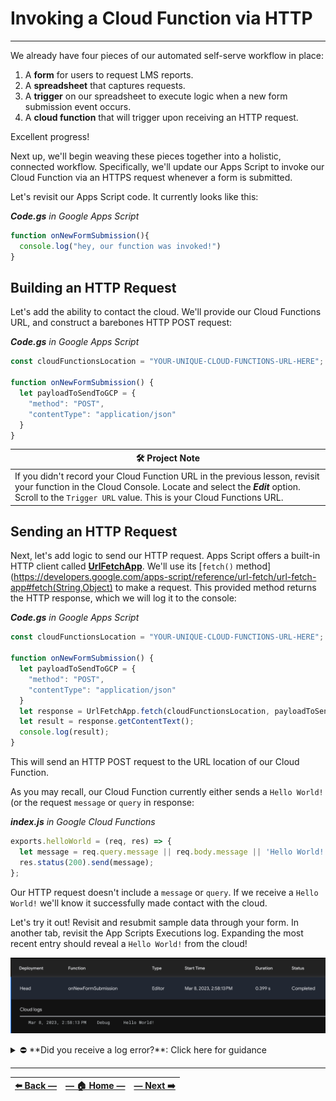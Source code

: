 # Invoking a Cloud Function via HTTP
---

We already have four pieces of our automated self-serve workflow in place:

1. A **form** for users to request LMS reports.
2. A **spreadsheet** that captures requests.
3. A **trigger** on our spreadsheet to execute logic when a new form submission event occurs.
4. A **cloud function** that will trigger upon receiving an HTTP request.

Excellent progress!

Next up, we'll begin weaving these pieces together into a holistic, connected workflow. Specifically, we'll update our Apps Script to invoke our Cloud Function via an HTTPS request whenever a form is submitted.

Let's revisit our Apps Script code. It currently looks like this:

_**Code.gs** in Google Apps Script_
```JavaScript
function onNewFormSubmission(){
  console.log("hey, our function was invoked!")
}
```

## Building an HTTP Request

Let's add the ability to contact the cloud. We'll provide our Cloud Functions URL, and construct a barebones HTTP POST request:

_**Code.gs** in Google Apps Script_
```javascript
const cloudFunctionsLocation = "YOUR-UNIQUE-CLOUD-FUNCTIONS-URL-HERE";

function onNewFormSubmission() {
  let payloadToSendToGCP = {
    "method": "POST",
    "contentType": "application/json"
  }
}
```

| 🛠️  Project Note |
|--------------------|
| If you didn't record your Cloud Function URL in the previous lesson, revisit your function in the Cloud Console. Locate and select the _**Edit**_ option. Scroll to the `Trigger URL` value. This is your Cloud Functions URL.  |

## Sending an HTTP Request

Next, let's add logic to send our HTTP request. Apps Script offers a built-in HTTP client called [**UrlFetchApp**](https://developers.google.com/apps-script/reference/url-fetch/url-fetch-app). We'll use its [`fetch()` method](https://developers.google.com/apps-script/reference/url-fetch/url-fetch-app#fetch(String,Object) to make a request. This provided method returns the HTTP response, which we will log it to the console:

_**Code.gs** in Google Apps Script_
```javascript
const cloudFunctionsLocation = "YOUR-UNIQUE-CLOUD-FUNCTIONS-URL-HERE";

function onNewFormSubmission() {
  let payloadToSendToGCP = {
    "method": "POST",
    "contentType": "application/json"
  }
  let response = UrlFetchApp.fetch(cloudFunctionsLocation, payloadToSendToGCP);
  let result = response.getContentText();
  console.log(result);
}
```

This will send an HTTP POST request to the URL location of our Cloud Function.

As you may recall, our Cloud Function currently either sends a `Hello World!` (or the request `message` or `query` in response:

_**index.js** in Google Cloud Functions_
```JavaScript
exports.helloWorld = (req, res) => {
  let message = req.query.message || req.body.message || 'Hello World!';
  res.status(200).send(message);
};
```

Our HTTP request doesn't include a `message` or  `query`. If we receive a `Hello World!` we'll know it successfully made contact with the cloud.

Let's try it out! Revisit and resubmit sample data through your form. In another tab, revisit the App Scripts Executions log. Expanding the most recent entry should reveal a `Hello World!` from the cloud!

![Executions log entry with Hello World message from GCP](../assets/images/successful_http_req_to_gcp.png)

<details><summary>⛔ **Did you receive a log error?**: Click here for guidance </summary>
<br>
<p>
If you received an Apps Script log error reading <b>Exception: You do not have permission to call UrlFetchApp.fetch.</b>, it is because Apps Script does not have authorization to make HTTP requests from your account.
</p>
<p>
To grant permissions, return to the Apps Script editor. Click <b><em>Run</b></em> (▶️). You'll see an <em>Authorization required</em> pop-up. Click <em>Review permissions</em>. You may receive another pop-up warning <em>Google hasn't verified this app</em>. At the bottom of this window is a tiny link reading <em>Advanced</em>. Click this. A menu will expand, reading <em>"Continue only if you understand the risks and trust the developer (YOUR-GOOGLE-ACCOUNT@gmail.com)."</em>
</p>
<p>
Now, this warning may feel alarming. But notice that the developer you are entrusting is <b><em>yourself</b></em>. You are granting yourself the ability to run `UrlFetchApp` on your own account. Click the small link reading <em>Go to Untitled project (unsafe)</em>. Click <em>Allow</em> in the next screen.
</p>
<p>
At the conclusion of this module, we'll give you a reminder to optionally revoke these permissions (along with disabling API keys and other sensitive information created for this course).
</p>g
<p>
After allowing these permissions, revisit and repeat the instructions in the paragraph above this panel.
</details>

---

| [⬅️  Back —](./3.1_creating_a_google_cloud_function.md) | [— 🏠 Home —](https://github.com/courtneyphillips/project-canis-educere) | [— Next  ➡️](./3.3_sending_dynamic_parameters.md) |
| --- | --- | --- |
